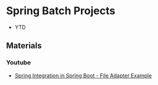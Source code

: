 # Spring Batch Projects
* YTD

## Materials
### Youtube
* [Spring Integration in Spring Boot - File Adapter Example](https://www.youtube.com/watch?v=z13ujlvIBM0)